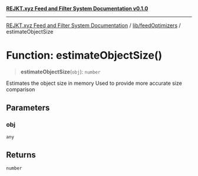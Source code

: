 [**REJKT.xyz Feed and Filter System Documentation v0.1.0**](../../../README.md)

***

[REJKT.xyz Feed and Filter System Documentation](../../../modules.md) / [lib/feedOptimizers](../README.md) / estimateObjectSize

# Function: estimateObjectSize()

> **estimateObjectSize**(`obj`): `number`

Estimates the object size in memory
Used to provide more accurate size comparison

## Parameters

### obj

`any`

## Returns

`number`
